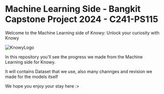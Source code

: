 # Machine Learning Side - Bangkit Capstone Project 2024 - C241-PS115

Welcome to the Machine Learning side of Knowy: Unlock your curiosity with Knowy

![KnowyLogo](https://github.com/MarcelTRG/Git-Test/blob/master/Asset/MachineLearnXKnowy-transformed.png)


In this repository you'll see the progress we made from the Machine Learning side for Knowy.

It will contains Dataset that we use, also many channges and revision we made for the models itself

We hope you enjoy your stay here :>
